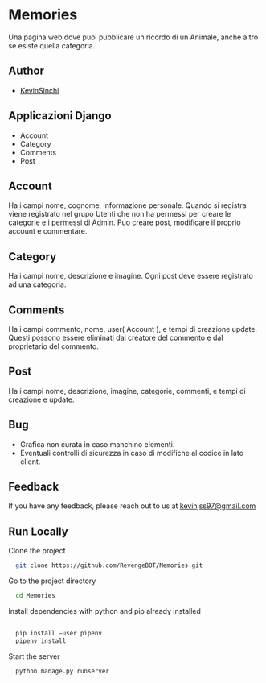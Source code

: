 
# Memories

Una pagina web dove puoi pubblicare un ricordo di un Animale, anche altro se esiste quella categoria.


## Author

- [KevinSinchi](https://github.com/RevengeBOT)


## Applicazioni Django

 - Account
 - Category
 - Comments
 - Post

## Account

Ha i campi nome, cognome, informazione personale.
Quando si registra viene registrato nel grupo Utenti che non 
ha permessi per creare le categorie e i permessi di Admin.
Puo creare post, modificare il proprio account e commentare. 

## Category

Ha i campi nome, descrizione e imagine.
Ogni post deve essere registrato ad una categoria.

## Comments

Ha i campi commento, nome, user( Account ), e tempi di creazione 
update.
Questi possono essere eliminati dal creatore del commento e dal 
proprietario del commento.

## Post

Ha i campi nome, descrizione, imagine, categorie, commenti, e tempi
di creazione e update.





## Bug

- Grafica non curata in caso manchino elementi.
- Eventuali controlli di sicurezza in caso di modifiche al codice in lato client.



## Feedback

If you have any feedback, please reach out to us at kevinjss97@gmail.com


## Run Locally

Clone the project

```bash
  git clone https://github.com/RevengeBOT/Memories.git
```

Go to the project directory

```bash
  cd Memories
```

Install dependencies with python and pip already installed 

```bash
  
  pip install –user pipenv
  pipenv install 
```

Start the server

```bash
  python manage.py runserver
```


